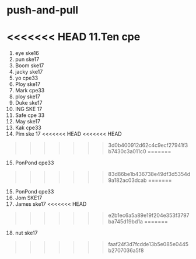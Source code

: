 # push-and-pull

<<<<<<< HEAD
11.Ten cpe
=======
1. eye ske16
2. pun ske17
3. Boom ske17
4. jacky ske17
5. yo cpe33
6. Ploy ske17
7. Mark cpe33
8. ploy ske17
9. Duke ske17
10. ING SKE 17
11. Safe cpe 33
12. May ske17
13. Kak cpe33
14. Pim ske 17
<<<<<<< HEAD
<<<<<<< HEAD
>>>>>>> 3d0b400912d62c4c9ecf27941f3b7430c3a011c0
=======
15. PonPond cpe33
>>>>>>> 83d86be1b436738e49df3d5354d9a182ac03dcab
=======
15. PonPond cpe33
16. Jom SKE17
17. James ske17
<<<<<<< HEAD
>>>>>>> e2b1ec6a5a89e19f204e353f3797ba745d19bd1a
=======
18. nut ske17
>>>>>>> faaf24f3d7fcdde13b5e085e0445b2707036a5f8
